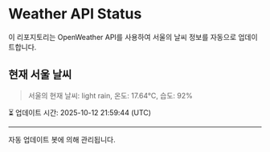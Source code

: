 
# Weather API Status

이 리포지토리는 OpenWeather API를 사용하여 서울의 날씨 정보를 자동으로 업데이트합니다.

## 현재 서울 날씨
> 서울의 현재 날씨: light rain, 온도: 17.64°C, 습도: 92%

⏳ 업데이트 시간: 2025-10-12 21:59:44 (UTC)

---
자동 업데이트 봇에 의해 관리됩니다.
